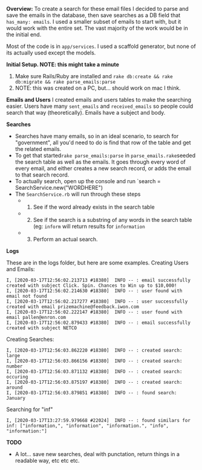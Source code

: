 
**Overview:**
To create a search for these email files I decided to parse and save the emails in the database, then save searches as a DB field that `has_many: emails`. I used a smaller subset of emails to start with, but it would work with the entire set. The vast majority of the work would be in the initial end. 

Most of the code is in `app/services`. I used a scaffold generator, but none of its actually used except the models.

**Initial Setup. NOTE: this might take a minute**

 1.  Make sure Rails/Ruby are installed and `rake db:create && rake db:migrate && rake parse_emails:parse`
 2. NOTE: this was created on a PC, but... should work on mac I think.

**Emails and Users** 
I created emails and users tables to make the searching easier. Users have many `sent_emails` and `received_emails` so people could search that way (theoretically). Emails have a subject and body. 

**Searches**

 - Searches have many emails, so in an ideal scenario, to search for "government", all you'd need to do is find that row of the table and get the related emails.
 - To get that started`rake parse_emails:parse` in `parse_emails.rake`seeded the search table as well as the emails. It goes through every word of every email, and either creates a new search record, or adds the email to that search record.
 - To actually search, open up the console and run `search = SearchService.new("WORDHERE")
 - The `SearchService.rb` will run through these steps
	 - 1. See if the word already exists in the search table
	 - 2. See if the search is a substring of any words in the search table (eg: `inform` will return results for `information`
	 - 3. Perform an actual search.

**Logs**

These are in the logs folder, but here are some examples.
Creating Users and Emails:

    I, [2020-03-17T12:56:02.213713 #18380]  INFO -- : email successfully created with subject Click. Spin. Chances to Win up to $10,000!
    I, [2020-03-17T12:56:02.214630 #18380]  INFO -- : user found with email not found
    I, [2020-03-17T12:56:02.217277 #18380]  INFO -- : user successfully created with email prizemachine@feedback.iwon.com
    I, [2020-03-17T12:56:02.222147 #18380]  INFO -- : user found with email pallen@enron.com
    I, [2020-03-17T12:56:02.879433 #18380]  INFO -- : email successfully created with subject NETCO

Creating Searches:

    I, [2020-03-17T12:56:03.862220 #18380]  INFO -- : created search: large
    I, [2020-03-17T12:56:03.866156 #18380]  INFO -- : created search: number
    I, [2020-03-17T12:56:03.871132 #18380]  INFO -- : created search: occuring
    I, [2020-03-17T12:56:03.875197 #18380]  INFO -- : created search: around
    I, [2020-03-17T12:56:03.879851 #18380]  INFO -- : found search: January
Searching for "inf"

    I, [2020-03-17T13:27:59.979668 #22024]  INFO -- : found similars for inf: ["information,", "information", "information.", "info", "information:"]

**TODO**

 - A lot... save new searches, deal with punctation, return things in a readable way, etc etc etc.
